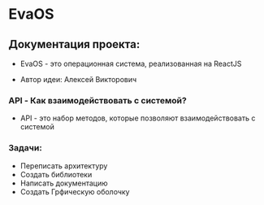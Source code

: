 # EvaOS
 
## Документация проекта:
- EvaOS - это операционная система, реализованная на ReactJS


- Автор идеи: Алексей Викторович

### API - Как взаимодействовать с системой?

- API - это набор методов, которые позволяют взаимодействовать с системой 

### Задачи:
- Переписать архитектуру
- Создать библиотеки
- Написать документацию
- Создать Грфическую оболочку